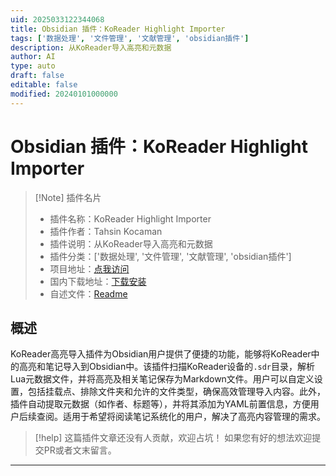 ```yaml
---
uid: 2025033122344068
title: Obsidian 插件：KoReader Highlight Importer
tags: ['数据处理', '文件管理', '文献管理', 'obsidian插件']
description: 从KoReader导入高亮和元数据
author: AI
type: auto
draft: false
editable: false
modified: 20240101000000
---
```


# Obsidian 插件：KoReader Highlight Importer

> [!Note] 插件名片
> - 插件名称：KoReader Highlight Importer
> - 插件作者：Tahsin Kocaman
> - 插件说明：从KoReader导入高亮和元数据
> - 插件分类：['数据处理', '文件管理', '文献管理', 'obsidian插件']
> - 项目地址：[点我访问](https://github.com/t5k6/obsidian-koreader-highlights)
> - 国内下载地址：[下载安装](https://pkmer.cn/products/plugin/pluginMarket/?koreader-highlights-importer)
> - 自述文件：[Readme](https://ghproxy.net/https://raw.githubusercontent.com/t5k6/obsidian-koreader-highlights/main/README.md)



## 概述

KoReader高亮导入插件为Obsidian用户提供了便捷的功能，能够将KoReader中的高亮和笔记导入到Obsidian中。该插件扫描KoReader设备的`.sdr`目录，解析Lua元数据文件，并将高亮及相关笔记保存为Markdown文件。用户可以自定义设置，包括挂载点、排除文件夹和允许的文件类型，确保高效管理导入内容。此外，插件自动提取元数据（如作者、标题等），并将其添加为YAML前置信息，方便用户后续查阅。适用于希望将阅读笔记系统化的用户，解决了高亮内容管理的需求。


> [!help] 
> 这篇插件文章还没有人贡献，欢迎占坑！
> 如果您有好的想法欢迎提交PR或者文末留言。
> 

---



